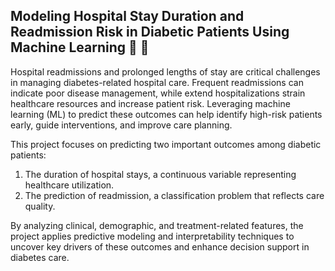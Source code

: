 ## Modeling Hospital Stay Duration and Readmission Risk in Diabetic Patients Using Machine Learning 🏥 💊

Hospital readmissions and prolonged lengths of stay are critical challenges in managing diabetes-related hospital care. Frequent readmissions can indicate poor disease management, while extend hospitalizations strain healthcare resources and increase patient risk. Leveraging machine learning (ML) to predict these outcomes can help identify high-risk patients early, guide interventions, and improve care planning.

This project focuses on predicting two important outcomes among diabetic patients:

1. The duration of hospital stays, a continuous variable representing healthcare utilization.
2. The prediction of readmission, a classification problem that reflects care quality.

By analyzing clinical, demographic, and treatment-related features, the project applies predictive modeling and interpretability techniques to uncover key drivers of these outcomes and enhance decision support in diabetes care.
